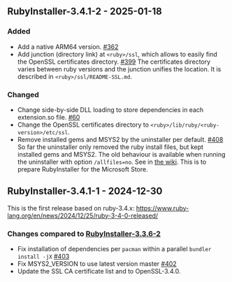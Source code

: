 ## RubyInstaller-3.4.1-2 - 2025-01-18

### Added

- Add a native ARM64 version. [#362](https://github.com/oneclick/rubyinstaller2/issues/362)
- Add junction (directory link) at `<ruby>/ssl`, which allows to easily find the OpenSSL certificates directory. [#399](https://github.com/oneclick/rubyinstaller2/issues/399)
  The certificates directory varies between ruby versions and the junction unifies the location.
  It is described in `<ruby>/ssl/README-SSL.md`.

### Changed

- Change side-by-side DLL loading to store dependencies in each extension.so file. [#60](https://github.com/oneclick/rubyinstaller2/issues/60)
- Change the OpenSSL certificates directory to `<ruby>/lib/ruby/<ruby-version>/etc/ssl`.
- Remove installed gems and MSYS2 by the uninstaller per default. [#408](https://github.com/oneclick/rubyinstaller2/issues/408)
  So far the uninstaller only removed the ruby install files, but kept installed gems and MSYS2.
  The old behaviour is available when running the uninstaller with option `/allfiles=no`.
  See in [the wiki](https://github.com/oneclick/rubyinstaller2/wiki/FAQ#user-content-silent-install).
  This is to prepare RubyInstaller for the Microsoft Store.


## RubyInstaller-3.4.1-1 - 2024-12-30

This is the first release based on ruby-3.4.x: https://www.ruby-lang.org/en/news/2024/12/25/ruby-3-4-0-released/

### Changes compared to [RubyInstaller-3.3.6-2](CHANGELOG-3.2.md#rubyinstaller-326-1---2024-10-31)

- Fix installation of dependencies per `pacman` within a parallel `bundler install -jX` [#403](https://github.com/oneclick/rubyinstaller2/issues/403)
- Fix MSYS2_VERSION to use latest version master [#402](https://github.com/oneclick/rubyinstaller2/issues/402)
- Update the SSL CA certificate list and to OpenSSL-3.4.0.
